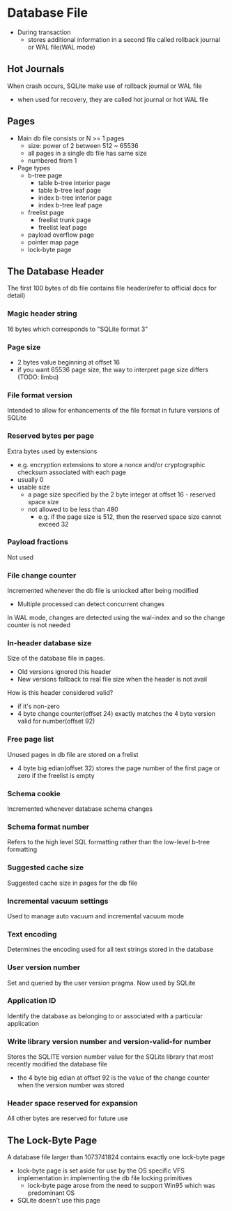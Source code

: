 # Database File

- During transaction
    - stores additional information in a second file called rollback journal or WAL file(WAL mode)

## Hot Journals

When crash occurs, SQLite make use of rollback journal or WAL file

- when used for recovery, they are called hot journal or hot WAL file

## Pages

- Main db file consists or N >= 1 pages
    - size: power of 2 between 512 ~ 65536
    - all pages in a single db file has same size
    - numbered from 1
- Page types
    - b-tree page
        - table b-tree interior page
        - table b-tree leaf page
        - index b-tree interior page
        - index b-tree leaf page
    - freelist page
        - freelist trunk page
        - freelist leaf page
    - payload overflow page
    - pointer map page
    - lock-byte page

## The Database Header

The first 100 bytes of db file contains file header(refer to official docs for detail)

### Magic header string

16 bytes which corresponds to "SQLite format 3"

### Page size

- 2 bytes value beginning at offset 16
- if you want 65536 page size, the way to interpret page size differs (TODO: limbo)

### File format version

Intended to allow for enhancements of the file format in future versions of SQLite

### Reserved bytes per page

Extra bytes used by extensions

- e.g. encryption extensions to store a nonce and/or cryptographic checksum associated with each page
- usually 0
- usable size
    - a page size specified by the 2 byte integer at offset 16 - reserved space size
    - not allowed to be less than 480
        - e.g. if the page size is 512, then the reserved space size cannot exceed 32

### Payload fractions

Not used

### File change counter

Incremented whenever the db file is unlocked after being modified

- Multiple processed can detect concurrent changes

In WAL mode, changes are detected using the wal-index and so the change counter is not needed

### In-header database size

Size of the database file in pages.

- Old versions ignored this header
- New versions fallback to real file size when the header is not avail

How is this header considered valid?

- if it's non-zero
- 4 byte change counter(offset 24) exactly matches the 4 byte version valid for number(offset 92)

### Free page list

Unused pages in db file are stored on a frelist

- 4 byte big edian(offset 32) stores the page number of the first page or zero if the freelist is empty

### Schema cookie

Incremented whenever database schema changes

### Schema format number

Refers to the high level SQL formatting rather than the low-level b-tree formatting

### Suggested cache size

Suggested cache size in pages for the db file

### Incremental vacuum settings

Used to manage auto vacuum and incremental vacuum mode

### Text encoding

Determines the encoding used for all text strings stored in the database

### User version number

Set and queried by the user version pragma. Now used by SQLite

### Application ID

Identify the database as belonging to or associated with a particular application

### Write library version number and version-valid-for number

Stores the SQLITE version number value for the SQLite library that most recently modified the database file

- the 4 byte big edian at offset 92 is the value of the change counter when the version number was stored

### Header space reserved for expansion

All other bytes are reserved for future use

## The Lock-Byte Page

A database file larger than 1073741824 contains exactly one lock-byte page

- lock-byte page is set aside for use by the OS specific VFS implementation in implementing the db file locking
  primitives
  - lock-byte page arose from the need to support Win95 which was predominant OS 
- SQLite doesn't use this page 

## 
